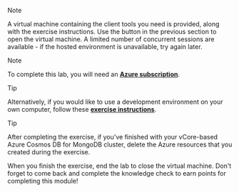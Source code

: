 > [!NOTE]
> A virtual machine containing the client tools you need is provided, along with the exercise instructions. Use the button in the previous section to open the virtual machine. A limited number of concurrent sessions are available - if the hosted environment is unavailable, try again later.

> [!NOTE]
> To complete this lab, you will need an [**Azure subscription**](https://azure.microsoft.com/free?azure-portal=true).

> [!TIP]
> Alternatively, if you would like to use a development environment on your own computer, follow these [**exercise instructions**](https://github.com/MicrosoftLearning/mslearn-cosmosdb-mongodb-vcore/blob/master/Instructions/03-manage.md).

> [!TIP]
> After completing the exercise, if you've finished with your vCore-based Azure Cosmos DB for MongoDB cluster, delete the Azure resources that you created during the exercise.

When you finish the exercise, end the lab to close the virtual machine. Don't forget to come back and complete the knowledge check to earn points for completing this module!

